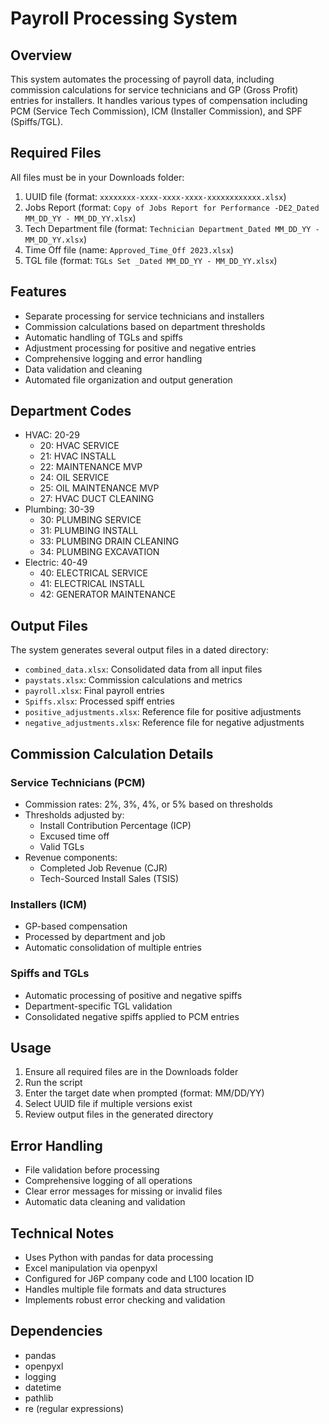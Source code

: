 # Payroll Processing System

## Overview

This system automates the processing of payroll data, including commission calculations for service technicians and GP (Gross Profit) entries for installers. It handles various types of compensation including PCM (Service Tech Commission), ICM (Installer Commission), and SPF (Spiffs/TGL).

## Required Files

All files must be in your Downloads folder:

1. UUID file (format: `xxxxxxxx-xxxx-xxxx-xxxx-xxxxxxxxxxxx.xlsx`)
2. Jobs Report (format: `Copy of Jobs Report for Performance -DE2_Dated MM_DD_YY - MM_DD_YY.xlsx`)
3. Tech Department file (format: `Technician Department_Dated MM_DD_YY - MM_DD_YY.xlsx`)
4. Time Off file (name: `Approved_Time_Off 2023.xlsx`)
5. TGL file (format: `TGLs Set _Dated MM_DD_YY - MM_DD_YY.xlsx`)

## Features

- Separate processing for service technicians and installers
- Commission calculations based on department thresholds
- Automatic handling of TGLs and spiffs
- Adjustment processing for positive and negative entries
- Comprehensive logging and error handling
- Data validation and cleaning
- Automated file organization and output generation

## Department Codes

- HVAC: 20-29
  - 20: HVAC SERVICE
  - 21: HVAC INSTALL
  - 22: MAINTENANCE MVP
  - 24: OIL SERVICE
  - 25: OIL MAINTENANCE MVP
  - 27: HVAC DUCT CLEANING
- Plumbing: 30-39
  - 30: PLUMBING SERVICE
  - 31: PLUMBING INSTALL
  - 33: PLUMBING DRAIN CLEANING
  - 34: PLUMBING EXCAVATION
- Electric: 40-49
  - 40: ELECTRICAL SERVICE
  - 41: ELECTRICAL INSTALL
  - 42: GENERATOR MAINTENANCE

## Output Files

The system generates several output files in a dated directory:

- `combined_data.xlsx`: Consolidated data from all input files
- `paystats.xlsx`: Commission calculations and metrics
- `payroll.xlsx`: Final payroll entries
- `Spiffs.xlsx`: Processed spiff entries
- `positive_adjustments.xlsx`: Reference file for positive adjustments
- `negative_adjustments.xlsx`: Reference file for negative adjustments

## Commission Calculation Details

### Service Technicians (PCM)

- Commission rates: 2%, 3%, 4%, or 5% based on thresholds
- Thresholds adjusted by:
  - Install Contribution Percentage (ICP)
  - Excused time off
  - Valid TGLs
- Revenue components:
  - Completed Job Revenue (CJR)
  - Tech-Sourced Install Sales (TSIS)

### Installers (ICM)

- GP-based compensation
- Processed by department and job
- Automatic consolidation of multiple entries

### Spiffs and TGLs

- Automatic processing of positive and negative spiffs
- Department-specific TGL validation
- Consolidated negative spiffs applied to PCM entries

## Usage

1. Ensure all required files are in the Downloads folder
2. Run the script
3. Enter the target date when prompted (format: MM/DD/YY)
4. Select UUID file if multiple versions exist
5. Review output files in the generated directory

## Error Handling

- File validation before processing
- Comprehensive logging of all operations
- Clear error messages for missing or invalid files
- Automatic data cleaning and validation

## Technical Notes

- Uses Python with pandas for data processing
- Excel manipulation via openpyxl
- Configured for J6P company code and L100 location ID
- Handles multiple file formats and data structures
- Implements robust error checking and validation

## Dependencies

- pandas
- openpyxl
- logging
- datetime
- pathlib
- re (regular expressions)
